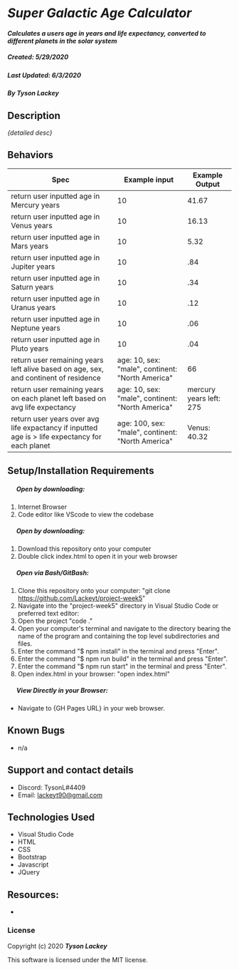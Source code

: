 #  _Super Galactic Age Calculator_

#### _Calculates a users age in years and life expectancy, converted to different planets in the solar system_
##### __Created:__ 5/29/2020
##### __Last Updated:__ 6/3/2020 
##### By _**Tyson Lackey**_  


## Description

_{detailed desc}_

## Behaviors

| Spec| Example input | Example Output
| ----------- | ----------- | ----------- |
| return user inputted age in Mercury years | 10 | 41.67 |
| return user inputted age in Venus years | 10 | 16.13 |
| return user inputted age in Mars years | 10 | 5.32 |
| return user inputted age in Jupiter years | 10 | .84 |
| return user inputted age in Saturn years | 10 | .34 |
| return user inputted age in Uranus years | 10 | .12 |
| return user inputted age in Neptune years | 10 | .06 |
| return user inputted age in Pluto years | 10 | .04 |
| return user remaining years left alive based on age, sex, and continent of residence | age: 10, sex: "male", continent: "North America" | 66 |
| return user remaining years on each planet left based on avg life expectancy | age: 10, sex: "male", continent: "North America" | mercury years left: 275 |
| return user years over avg life expactancy if inputted age is > life expectancy for each planet | age: 100, sex: "male", continent: "North America" | Venus: 40.32

## Setup/Installation Requirements

##### &nbsp;&nbsp;&nbsp;&nbsp;&nbsp;&nbsp;Open by downloading:
1. Internet Browser
2. Code editor like VScode to view the codebase

##### &nbsp;&nbsp;&nbsp;&nbsp;&nbsp;&nbsp;Open by downloading:

1. Download this repository onto your computer
2. Double click index.html to open it in your web browser

##### &nbsp;&nbsp;&nbsp;&nbsp;&nbsp;&nbsp;Open via Bash/GitBash:

1. Clone this repository onto your computer:
    "git clone https://github.com/Lackeyt/project-week5"
2. Navigate into the "project-week5" directory in Visual Studio Code or preferred text editor:
3. Open the project
    "code ."
4. Open your computer's terminal and navigate to the directory bearing the name of the program and containing the top level subdirectories and files.
5. Enter the command "$ npm install" in the terminal and press "Enter".
6. Enter the command "$ npm run build" in the terminal and press "Enter".
7. Enter the command "$ npm run start" in the terminal and press "Enter".
8. Open index.html in your browser:
    "open index.html"

##### &nbsp;&nbsp;&nbsp;&nbsp;&nbsp;&nbsp;View Directly in your Browser:

* Navigate to {GH Pages URL} in your web browser.

## Known Bugs

* n/a

## Support and contact details

* Discord: TysonL#4409
* Email: lackeyt90@gmail.com


## Technologies Used

* Visual Studio Code
* HTML
* CSS
* Bootstrap
* Javascript
* JQuery

## Resources:

* 

### License

Copyright (c) 2020 **_Tyson Lackey_**

This software is licensed under the MIT license.
